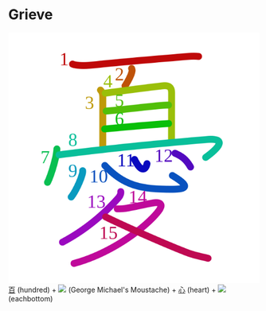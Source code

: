 # Grieve
![憂](../kanji-colorize/6182.svg)
[百](百.md) (hundred) + ![](http://www.kanjidamage.com/assets/radsmall/inside-86a78005a049516ecf65f1a34945a72ee273e39231aeb33f43c7b1ad531c9006.jpg) (George Michael's Moustache) + [心](心.md) (heart) + ![](http://www.kanjidamage.com/assets/radsmall/each-37c2a474571855767f5272fae7a865ab752b9221fd7790e91b194ddd187b0876.jpg) (eachbottom)